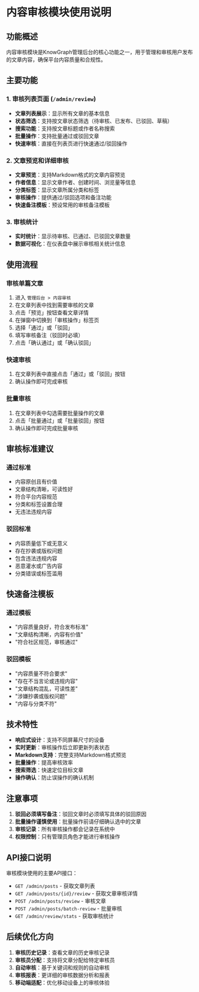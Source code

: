 # 内容审核模块使用说明

## 功能概述

内容审核模块是KnowGraph管理后台的核心功能之一，用于管理和审核用户发布的文章内容，确保平台内容质量和合规性。

## 主要功能

### 1. 审核列表页面 (`/admin/review`)

- **文章列表展示**：显示所有文章的基本信息
- **状态筛选**：支持按文章状态筛选（待审核、已发布、已驳回、草稿）
- **搜索功能**：支持按文章标题或作者名称搜索
- **批量操作**：支持批量通过或驳回文章
- **快速审核**：直接在列表页进行快速通过/驳回操作

### 2. 文章预览和详细审核

- **文章预览**：支持Markdown格式的文章内容预览
- **作者信息**：显示文章作者、创建时间、浏览量等信息
- **分类标签**：显示文章所属分类和标签
- **审核操作**：提供通过/驳回选项和备注功能
- **快速备注模板**：预设常用的审核备注模板

### 3. 审核统计

- **实时统计**：显示待审核、已通过、已驳回文章数量
- **数据可视化**：在仪表盘中展示审核相关统计信息

## 使用流程

### 审核单篇文章

1. 进入 `管理后台 > 内容审核`
2. 在文章列表中找到需要审核的文章
3. 点击「预览」按钮查看文章详情
4. 在弹窗中切换到「审核操作」标签页
5. 选择「通过」或「驳回」
6. 填写审核备注（驳回时必填）
7. 点击「确认通过」或「确认驳回」

### 快速审核

1. 在文章列表中直接点击「通过」或「驳回」按钮
2. 确认操作即可完成审核

### 批量审核

1. 在文章列表中勾选需要批量操作的文章
2. 点击「批量通过」或「批量驳回」按钮
3. 确认操作即可完成批量审核

## 审核标准建议

### 通过标准

- 内容原创且有价值
- 文章结构清晰，可读性好
- 符合平台内容规范
- 分类和标签设置合理
- 无违法违规内容

### 驳回标准

- 内容质量低下或无意义
- 存在抄袭或版权问题
- 包含违法违规内容
- 恶意灌水或广告内容
- 分类错误或标签滥用

## 快速备注模板

### 通过模板

- "内容质量良好，符合发布标准"
- "文章结构清晰，内容有价值"
- "符合社区规范，审核通过"

### 驳回模板

- "内容质量不符合要求"
- "存在不当言论或违规内容"
- "文章结构混乱，可读性差"
- "涉嫌抄袭或版权问题"
- "内容与分类不符"

## 技术特性

- **响应式设计**：支持不同屏幕尺寸的设备
- **实时更新**：审核操作后立即更新列表状态
- **Markdown支持**：完整支持Markdown格式预览
- **批量操作**：提高审核效率
- **搜索筛选**：快速定位目标文章
- **操作确认**：防止误操作的确认机制

## 注意事项

1. **驳回必须填写备注**：驳回文章时必须填写具体的驳回原因
2. **批量操作谨慎使用**：批量操作前请仔细确认选中的文章
3. **审核记录**：所有审核操作都会记录在系统中
4. **权限控制**：只有管理员角色才能进行审核操作

## API接口说明

审核模块使用的主要API接口：

- `GET /admin/posts` - 获取文章列表
- `GET /admin/posts/{id}/review` - 获取文章审核详情
- `POST /admin/posts/review` - 审核文章
- `POST /admin/posts/batch-review` - 批量审核
- `GET /admin/review/stats` - 获取审核统计

## 后续优化方向

1. **审核历史记录**：查看文章的历史审核记录
2. **审核员分配**：支持将文章分配给特定审核员
3. **自动审核**：基于关键词和规则的自动审核
4. **审核报表**：更详细的审核数据分析和报表
5. **移动端适配**：优化移动设备上的审核体验